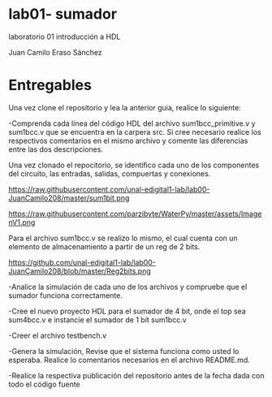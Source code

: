 # lab01- sumador 
laboratorio 01 introducción a HDL

Juan Camilo Eraso Sánchez

# Entregables

Una vez clone el repositorio y lea la anterior guia, realice lo siguiente:

-Comprenda cada línea del código HDL del archivo sum1bcc_primitive.v y sum1bcc.v que se encuentra en la carpera src. Si cree necesario realice los respectivos comentarios en el mismo archivo y comente las diferencias entre las dos descripciones.

Una vez clonado el repocitorio, se identifico cada uno de los componentes del circuito, las entradas, salidas, compuertas y conexiones.

https://raw.githubusercontent.com/unal-edigital1-lab/lab00-JuanCamilo208/master/sum1bit.png

https://raw.githubusercontent.com/parzibyte/WaterPy/master/assets/ImagenV1.png

Para el archivo sum1bcc.v se realizo lo mismo, el cual cuenta con un elemento de almacenamiento a partir de un reg de 2 bits.

https://github.com/unal-edigital1-lab/lab00-JuanCamilo208/blob/master/Reg2bits.png

-Analice la simulación de cada uno de los archivos y compruebe que el sumador funciona correctamente.

-Cree el nuevo proyecto HDL para el sumador de 4 bit, onde el top sea sum4bcc.v e instancie el sumador de 1 bit sum1bcc.v

-Creer el archivo testbench.v

-Genera la simulación, Revise que el sistema funciona como usted lo esperaba. Realice lo comentarios necesarios en el archivo README.md.

-Realice la respectiva publicación del repositorio antes de la fecha dada con todo el código fuente

